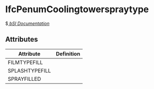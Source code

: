 IfcPenumCoolingtowerspraytype
=============================
$[ _bSI
Documentation_](https://standards.buildingsmart.org/IFC/DEV/IFC4_2/FINAL/HTML/schema//pset/penum_coolingtowerspraytype.htm)


Attributes
----------
| Attribute      | Definition   |
|----------------|--------------|
| FILMTYPEFILL   |              |
| SPLASHTYPEFILL |              |
| SPRAYFILLED    |              |
